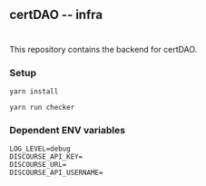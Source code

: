## certDAO -- infra
#
This repository contains the backend for certDAO.

### Setup

```
yarn install
```

```
yarn run checker
```

### Dependent ENV variables

```
LOG_LEVEL=debug
DISCOURSE_API_KEY=
DISCOURSE_URL=
DISCOURSE_API_USERNAME=
```
